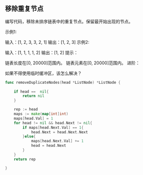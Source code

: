 ## 移除重复节点

编写代码，移除未排序链表中的重复节点。保留最开始出现的节点。

示例1:

 输入：[1, 2, 3, 3, 2, 1]
 输出：[1, 2, 3]
示例2:

 输入：[1, 1, 1, 1, 2]
 输出：[1, 2]
提示：

链表长度在[0, 20000]范围内。
链表元素在[0, 20000]范围内。
进阶：

如果不得使用临时缓冲区，该怎么解决？

```go
func removeDuplicateNodes(head *ListNode) *ListNode {
    
    if head ==  nil{
        return nil
    }

    rep := head
    maps := make(map[int]int)
    maps[head.Val] = 1
    for head != nil && head.Next != nil{
        if maps[head.Next.Val] == 1{
            head.Next = head.Next.Next
        }else{
            maps[head.Next.Val] += 1            
            head = head.Next
        }
    }
    return rep

}
```
